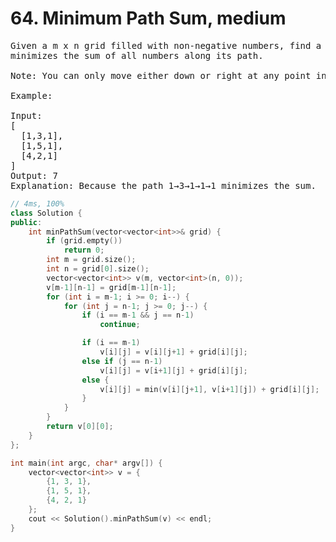 # 64. Minimum Path Sum, medium

<pre>
Given a m x n grid filled with non-negative numbers, find a path from top left to bottom right which
minimizes the sum of all numbers along its path.

Note: You can only move either down or right at any point in time.

Example:

Input:
[
  [1,3,1],
  [1,5,1],
  [4,2,1]
]
Output: 7
Explanation: Because the path 1→3→1→1→1 minimizes the sum.
</pre>
```c++
// 4ms, 100%
class Solution {
public:
    int minPathSum(vector<vector<int>>& grid) {
        if (grid.empty())
            return 0;
        int m = grid.size();
        int n = grid[0].size();
        vector<vector<int>> v(m, vector<int>(n, 0));
        v[m-1][n-1] = grid[m-1][n-1];
        for (int i = m-1; i >= 0; i--) {
            for (int j = n-1; j >= 0; j--) {
                if (i == m-1 && j == n-1)
                    continue;

                if (i == m-1)
                    v[i][j] = v[i][j+1] + grid[i][j];
                else if (j == n-1)
                    v[i][j] = v[i+1][j] + grid[i][j];
                else {
                    v[i][j] = min(v[i][j+1], v[i+1][j]) + grid[i][j];
                }
            }
        }
        return v[0][0];
    }
};

int main(int argc, char* argv[]) {
    vector<vector<int>> v = {
        {1, 3, 1},
        {1, 5, 1},
        {4, 2, 1}
    };
    cout << Solution().minPathSum(v) << endl;
}
```